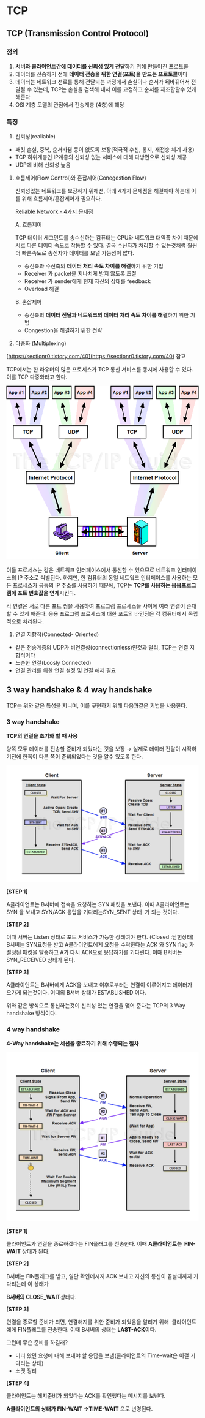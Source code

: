 # TCP

## TCP (Transmission Control Protocol)

### 정의

1. **서버와 클라이언트간에 데이터를 신뢰성 있게 전달**하기 위해 만들어진 프로토콜
2. 데이터를 전송하기 전에 **데이터 전송을 위한 연결(포트)을 만드는 프로토콜**이다
3. 데이터는 네트워크 선로를 통해 전달되는 과정에서 손실이나 순서가 뒤바뀌어서 전달될 수 있는데, TCP는 손실을 검색해 내서 이를 교정하고 순서를 재조합할수 있게 해준다
4. OSI 계층 모델의 관점에서 전송계층 (4층)에 해당

### 특징

1. 신뢰성(realiable)
- 패킷 손실, 중복, 순서바뀜 등이 없도록 보장(적극적 수신, 통지, 재전송 체계 사용)
- TCP 하위계층인 IP계층의 신뢰성 없는 서비스에 대해 다방면으로 신뢰성 제공
- UDP에 비해 신뢰성 높음
1. 흐름제어(Flow Control)와 혼잡제어(Conegestion Flow)
    
    신뢰성있는 네트워크를 보장하기 위해선, 아래 4가지 문제점을 해결해야 하는데 이를 위해 흐름제어/혼잡제어가 필요하다.
    
    [Reliable Network - 4가지 문제점](TCP%202b7bb/Reliable%20N%20147ac.csv)
    
    A. 흐름제어
    
    TCP 데이터 세그먼트를 송수신하는 컴퓨터는 CPU와 네트워크 대역폭 차이 때문에 서로 다른 데이터 속도로 작동할 수 있다. 결국 수신자가 처리할 수 있는것처럼 훨씬 더 빠른속도로 송신자가 데이터를 보낼 가능성이 많다.
    
    - 송신측과 수신측의 **데이터 처리 속도 차이를 해결**하기 위한 기법
    - Receiver 가 packet을 지나치게 받지 않도록 조절
    - Receiver 가 sender에게 현재 자신의 상태를 feedback
    - Overload 해결
    
    B. 혼잡제어
    
    - 송신측의 **데이터 전달과 네트워크의 데이터 처리 속도 차이를 해결**하기 위한 기법
    - Congestion을 해결하기 위한 전략
    
2. 다중화 (Multiplexing)

[https://sectionr0.tistory.com/40](https://sectionr0.tistory.com/40) 참고

TCP에서는 한 라우터의 많은 프로세스가 TCP 통신 서비스를 동시에 사용할 수 있다. 이를 TCP 다중화라고 한다. 

![Untitled](TCP%202b7bb/Untitled.png)

이들 프로세스는 같은 네트워크 인터페이스에서 통신할 수 있으므로 네트워크 인터페이스의 IP 주소로 식별된다. 하지만, 한 컴퓨터의 동일 네트워크 인터페이스를 사용하는 모든 프로세스가 공동의 IP 주소를 사용하기 때문에, TCP는 **TCP를 사용하는 응용프로그램에 포트 번호값을 연계**시킨다. 

각 연결은 서로 다른 포트 쌍을 사용하여 프로그램 프로세스들 사이에 여러 연결이 존재할 수 있게 해준다. 응용 프로그램 프로세스에 대한 포트의 바인딩은 각 컴퓨터에서 독립적으로 처리된다.

1. 연결 지향적(Connected- Oriented)
- 같은 전송계층의 UDP가 비연결성(connectionless)인것과 달리, TCP는 연결 지향적이다
- 느슨한 연결(Loosly Connected)
- 연결 관리를 위한 연결 설정 및 연결 해제 필요

## 3 way handshake & 4 way handshake

TCP는 위와 같은 특성을 지니며, 이를 구현하기 위해 다음과같은 기법을 사용한다.

### 3 way handshake

**TCP의 연결을 초기화 할 때 사용**

양쪽 모두 데이터를 전송할 준비가 되었다는 것을 보장 → 실제로 데이터 전달이 시작하기전에 한쪽이 다른 쪽이 준비되었다는 것을 알수 있도록 한다.

![Untitled](TCP%202b7bb/Untitled%201.png)

**[STEP 1]**

A클라이언트는 B서버에 접속을 요청하는 SYN 패킷을 보낸다. 이때 A클라이언트는 SYN 을 보내고 SYN/ACK 응답을 기다리는SYN_SENT 상태  가 되는 것이다.

**[STEP 2]**

이때 서버는 Listen 상태로 포트 서비스가 가능한 상태여야 한다. (Closed :닫힌상태) B서버는 SYN요청을 받고 A클라이언트에게 요청을 수락한다는 ACK 와 SYN flag 가 설정된 패킷을 발송하고 A가 다시 ACK으로 응답하기를 기다린다. 이때 B서버는 SYN_RECEIVED 상태가 된다.

**[STEP 3]**

A클라이언트는 B서버에게 ACK을 보내고 이후로부터는 연결이 이루어지고 데이터가 오가게 되는것이다. 이때의 B서버 상태가 ESTABLISHED 이다.

위와 같은 방식으로 통신하는것이 신뢰성 있는 연결을 맺어 준다는 TCP의 3 Way handshake 방식이다.

### 4 way handshake

**4-Way handshake는 세션을 종료하기 위해 수행되는 절차**

![Untitled](TCP%202b7bb/Untitled%202.png)

**[STEP 1]**

클라이언트가 연결을 종료하겠다는 FIN플래그를 전송한다. 이때 **A클라이언트는  FIN-WAIT** 상태가 된다.

**[STEP 2]**

B서버는 FIN플래그를 받고, 일단 확인메시지 ACK 보내고 자신의 통신이 끝날때까지 기다리는데 이 상태가

**B서버의 CLOSE_WAIT**상태다.

**[STEP 3]**

연결을 종료할 준비가 되면, 연결해지를 위한 준비가 되었음을 알리기 위해  클라이언트에게 FIN플래그를 전송한다. 이때 B서버의 상태는 **LAST-ACK**이다.

그런데 무슨 준비를 하길래?

- 미리 왔던 요청에 대해 보내야 할 응답을 보냄(클라이언트의 Time-wait은 이걸 기다리는 상태)
- 소켓 정리

**[STEP 4]**

클라이언트는 해지준비가 되었다는 ACK를 확인했다는 메시지를 보낸다.

**A클라이언트의 상태가 FIN-WAIT ->TIME-WAIT** 으로 변경된다.